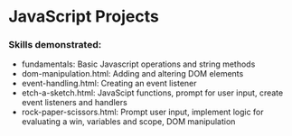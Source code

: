 JavaScript Projects
====================

### Skills demonstrated:
* fundamentals: Basic Javascript operations and string methods
* dom-manipulation.html: Adding and altering DOM elements
* event-handling.html: Creating an event listener
* etch-a-sketch.html: JavaScipt functions, prompt for user input, create event listeners and handlers
* rock-paper-scissors.html: Prompt user input, implement logic for evaluating a win, variables and scope, DOM manipulation
